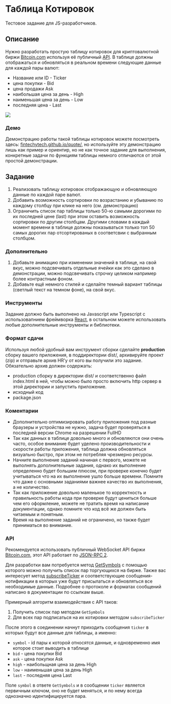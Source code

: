 # Таблица Котировок

Тестовое задание для JS-разработчиков.

## Описание

Нужно разработать простую таблицу котировок для криптовалютной биржи [Bitcoin.com](https://exchange.bitcoin.com/) используя eё публичный [API](https://api.exchange.bitcoin.com/).
В таблице должны отображаться и обновляться в реальном времени следующие данные для каждой пары валют: 
* Название или ID - Ticker
* цена покупки - Bid
* цена продажи Ask
* наибольшая цена за день - High
* наименьшая цена за день - Low
* последняя цена - Last

![](https://fintechytech.github.io/quote/pic.png?1)



### Демо

Демонстрацию работы такой таблицы котировок можете посмотреть здесь: [fintechytech.github.io/quote/](https://fintechytech.github.io/quote/),
но используйте эту демонстрацию лишь как пример и ориентир, но не как точное задание для выполнения, конкретные задачи по функциям таблицы немного отличаются от этой простой демонстрации.



## Задание

1. Реализовать таблицу котировок отображающую и обновляющую данные по каждой паре валют.
2. Добавить возможность сортировки по возрастанию и убыванию по каждому столбцу при клике на него (см. демонстрацию)
3. Ограничить список пар таблицы только 50-ю самыми дорогими по их последней цене (last) при этом оставить возможность сортировки по другим столбцам. Другими словами в каждый момент времени в таблице должны показываться только топ 50 самых дорогих пар отсортированых в соответсвии с выбранным столбцом.

### Дополнительно

1. Добавьте анимацию при изменении значений в таблице, на свой вкус, можно подсвечивать отдельные ячейки как это сделано в демонстрации, можно подсвечивать строчку целиком например более контрастным фоном.
2. Добавьте ещё немного стилей и сделайте темный вариант таблицы (светлый текст на темном фоне), на свой вкус.

### Инструменты

Задание должно быть выполнено на Javascript или Typescript с использовапнием фреймворка [React](https://reactjs.org/), в остальном можете использовать любые дополнительные инструменты и библиотеки.

### Формат сдачи

Используя любой удобный вам инструмент сборки сделайте **production** сборку вашего приложения, в поддиректории dist/, архивируйте проект (zip) и отправьте архив HR'у от кого
вы получили это задание. Обязательно архив должен содержать:

* production сборку в директории dist/ и соответственно файл index.html в ней, чтобы можно было просто включить http сервер в этой директории и запустить приложение.
* исходный код
* package.json

### Коментарии

* Дополнительно оптимизировать работу приложения под разные браузеры и устройства не нужно, задача будет проверяться в последней версии Chrome на разрешении FullHD
* Так как данных в таблице довольно много и обновляются они очень часто, особое внимание будет уделено производительности и скорости работы приложения, таблица должна обновляться
  визуально быстро, при этом не потребляя чрезмерно ресурсы.
* Начните выполнение заданий начиная с первого, можете не выполнять дополнительные задания, однако их выполнение определенно будет большим плюсом, при проверке конечно будет учитываться что на их выполнение ушло больше времени. Помните что даже с основными заданиями важнее качество их выполнения, а не количество.
* Так как приложение довольно маленькое то корректность и правильность работы кода при проверке будут цениться больше чем его оформление, можете не тратить время на написание документации, однако помните что код всё же должен быть читаемым и понятным.
* Время на выполнение заданий не ограничено, но также будет приниматься во внимание.


### API

Рекомендуется использовать публичный WebSocket API биржи [Bitcoin.com](https://api.exchange.bitcoin.com/), этот API работает по [JSON-RPC 2](https://www.jsonrpc.org/specification).

Для разработки вам потребуется метод [GetSymbols](https://api.exchange.bitcoin.com/#get-symbols) с помощью которого можно получить список пар торгующихся на бирже.
Также вас интересуeт метод [subscribeTicker](https://api.exchange.bitcoin.com/#subscribe-to-ticker) и соответствующие сообщения-нотификации в которых уже будут
присылаться и обновляться все необходимые данные. Подробнее о протоколе и форматах сообщений написано в документации по ссылкам выше.

Примерный алгоритм взаимодействия с API таков:

1. Получить список пар методом `GetSymbols`
2. Для всех пар подписаться на их котировки методом `subscribeTicker`

После этого в соединении начнут приходить сообщения `ticker` в которых будут все данные для таблицы, а именно:

* `symbol` - id пары к которой относятся данные, и одновременно имя которое стоит выводить в таблице
* `bid` - цена покупки Bid
* `ask` - цена покупки Ask
* `high` - наибольщная цена за день High
* `low` - наименьшая цена за день High
* `last` - последняя цена Last

Поле `symbol` в ответе `GetSymbols` и в сообщении `ticker` является первичным ключом, оно не будет меняться, и по нему всегда однозначно идентифицируется пара.
